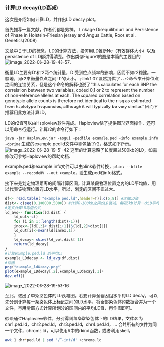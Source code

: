 ### 计算LD decay(LD衰减)

这次是介绍如何计算LD，并作出LD decay plot。

首先推荐一篇文献，作者们都是男神。 Linkage Disequilibrium and Persistence of Phase in Holstein-Friesian jersey and Angus Cattle, Roos et al. Genetics(2008)

文章中关于LD的概念，LD的计算方法，如何用LD推断Ne（有效群体大小）以及persistence of LD都讲得清楚。作出类似Figure1的图是本篇的主要目的![image_2022-06-28-19-48-57](image_2022-06-28-19-48-57.png).

衡量LD主要有D’和r2两个统计量，D’受到位点频率的影响，因而不如r2稳健。一般地，用r2来衡量位点之间LD的大小。 plink1.07 虽然提供了`--r2`命令来计算位点之间的连锁关系，但是这个命令的解释也说了“this calculates for each SNP the correlation between two variables, coded 0,1 or 2 to represent the number of non-reference alleles at each. The squared correlation based on genotypic allele counts is therefore not identical to the r-sq as estimated from haplotype frequencies, although it will typically be very similar.” 因而不推荐用此方法计算LD。

LD的r2值可以由Haploview软件完成。Haploview除了提供图形界面操作，还可以用命令行运行。计算r2的命令行如下：

`java -jar Haploview.jar -nogui -pedfile example.ped -info example.info -dprime`
生成的example.ped.ld文件中则包括了r2，格式如下所示。![image_2022-06-28-19-51-42](image_2022-06-28-19-51-42.png)  这里的计算忽略了长度超过500kb的LD，如需修改可参考Haploview的帮助文档.

example.ped和example.info文件可以由plink软件转换，`plink --bfile example --recodeHV --out example`，则生成ped和info格式。

接下来是划定物理距离的间隔计算区间，计算某段物理位置之内的LD平均值，用以代表该物理位置的LD水平，所以，划定的区间不宜过大。

```R
df<- read.table( "example.ped.ld",header=T)[,c(5,8)] #读取LD值
dist<- c(seq(0,100000,5000)) #计算0-100kb之间的LD衰减，每隔5kb计算一次LD平均值
#定义计算LD均值公式
ld_avg<- function(ld,dist) {
	ld_out<-c()
	for (i in 1:(length(dist)-1)){
	index<-(ld[,2]< dist[i+1])&(ld[,2]>dist[i])
	ld_out[i]<-mean(ld[index,1])
	}
	ld_decay<-cbind(ld_out,dist[-1])
	return(ld_decay)
}
#计算example.ped.ld 的平均LD
example_LDdecay <- ld_avg(df,dist)
#作图
png("example_ldDecay.png")
plot(example_LDdecay[,2],example_LDdecay[,1])
dev.off()
```

![image_2022-06-28-19-53-16](image_2022-06-28-19-53-16.png) 

至此，做出了单条染色体的LD衰减图。若要计算全基因组水平的LD decay，可以先分别计算每一条染色体上标记之间的LD水平，将全部染色体的数据合并为一个文件，再用滑窗方式计算所划分的区间内的平均LD值，再作图即可。

假设通过Haploview软件，分别得到每条常染色体上的LD结果，文件名为chr1.ped.ld，chr2.ped.ld，chr3.ped.ld，chr4.ped.ld，… 合并所有的文件为同一个文件，chroms.ld，可以使用R中的rbind函数，或者利用shell，

```bash
awk 1 chr*ped.ld | sed '/T-int/d' >chroms.ld
```
